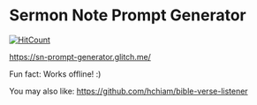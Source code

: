 # Sermon Note Prompt Generator

[![HitCount](http://hits.dwyl.com/hchiam/sn-prompt-generator.svg)](http://hits.dwyl.com/hchiam/sn-prompt-generator)

https://sn-prompt-generator.glitch.me/

Fun fact: Works offline! :)

You may also like: https://github.com/hchiam/bible-verse-listener
